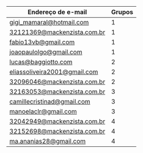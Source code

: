 | Endereço de e-mail | Grupos |
|-|-|
| gigi_mamaral@hotmail.com	| 1 |
| 32121369@mackenzista.com.br	| 1 |
| fabio13vb@gmail.com	| 1 |
| joaopaulolgo@gmail.com	| 1 |
| lucas@baggiotto.com	| 2 |
| eliassoliveira2001@gmail.com	| 2 |
| 32096046@mackenzista.com.br	| 2 |
| 32163053@mackenzista.com.br	| 3 |
| camillecristinad@gmail.com	| 3 |
| manoelaclr@gmail.com	| 3 |
| 32042949@mackenzista.com.br	| 4 |
| 32152698@mackenzista.com.br	| 4 |
| ma.ananias28@gmail.com	| 4 |

